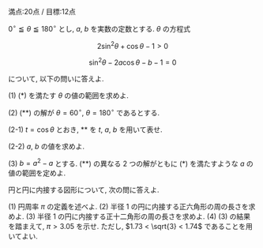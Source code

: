 満点:20点 / 目標:12点

$0^{\circ} \leqq \theta \leqq 180^{\circ}$ とし, $a$, $b$ を実数の定数とする. $\theta$ の方程式

$$ 2 \sin^2 \theta + \cos \theta - 1 > 0 \tag*{$(\ast)$} $$

$$ \sin^2 \theta - 2a \cos \theta -b-1 = 0 \tag*{$(\ast\ast)$} $$

について, 以下の問いに答えよ.

(1) $(\ast)$ を満たす $\theta$ の値の範囲を求めよ.

(2) $(\ast\ast)$ の解が $\theta = 60^{\circ}$, $\theta = 180^{\circ}$ であるとする.

(2-1) $t = \cos \theta$ とおき, $\ast\ast$ を $t$, $a$, $b$ を用いて表せ.

(2-2) $a$, $b$ の値を求めよ.

(3) $b=a^2-a$ とする. $(\ast\ast)$ の異なる $2$ つの解がともに $(\ast)$ を満たすような $a$ の値の範囲を定めよ.


円と円に内接する図形について, 次の問に答えよ.

(1) 円周率 $\pi$ の定義を述べよ.
(2) 半径 $1$ の円に内接する正六角形の周の長さを求めよ.
(3) 半径 $1$ の円に内接する正十二角形の周の長さを求めよ.
(4) (3) の結果を踏まえて, $\pi > 3.05$ を示せ. ただし, $1.73 < \sqrt{3} < 1.74$ であることを用いてよい.


